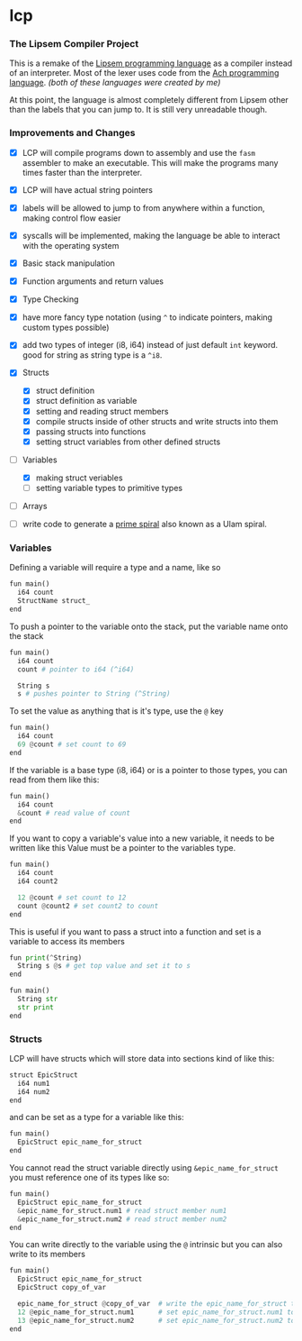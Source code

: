 # lcp
### The Lipsem Compiler Project

This is a remake of the [Lipsem programming language](https://github.com/Mespyr/lipsem) as a compiler instead of an interpreter.
Most of the lexer uses code from the [Ach programming language](https://github.com/Mespyr/ach).
*(both of these languages were created by me)*

At this point, the language is almost completely different from Lipsem other than the labels that you can jump to.
It is still very unreadable though.

### Improvements and Changes

- [x] LCP will compile programs down to assembly and use the `fasm` assembler to make an executable. This will make the programs many times faster than the interpreter.
- [x] LCP will have actual string pointers
- [x] labels will be allowed to jump to from anywhere within a function, making control flow easier
- [x] syscalls will be implemented, making the language be able to interact with the operating system
- [x] Basic stack manipulation
- [x] Function arguments and return values
- [x] Type Checking
- [x] have more fancy type notation (using `^` to indicate pointers, making custom types possible)
- [x] add two types of integer (i8, i64) instead of just default `int` keyword. good for string as string type is a `^i8`.
- [x] Structs
	- [x] struct definition
	- [x] struct definition as variable
	- [x] setting and reading struct members
	- [x] compile structs inside of other structs and write structs into them
	- [x] passing structs into functions
	- [x] setting struct variables from other defined structs
- [ ] Variables
	- [x] making struct veriables
	- [ ] setting variable types to primitive types
- [ ] Arrays
- [ ] write code to generate a [prime spiral](https://mathimages.swarthmore.edu/index.php/Prime_spiral_(Ulam_spiral)) also known as a Ulam spiral.


### Variables
Defining a variable will require a type and a name, like so
```python
fun main()
  i64 count
  StructName struct_
end
```
To push a pointer to the variable onto the stack, put the variable name onto the stack
```python
fun main()
  i64 count
  count # pointer to i64 (^i64)

  String s
  s # pushes pointer to String (^String)
```

To set the value as anything that is it's type, use the `@` key
```python
fun main()
  i64 count
  69 @count # set count to 69
end
```

If the variable is a base type (i8, i64) or is a pointer to those types, you can read from them like this:
```python
fun main()
  i64 count
  &count # read value of count
end
```

If you want to copy a variable's value into a new variable, it needs to be written like this
Value must be a pointer to the variables type.
```python
fun main()
  i64 count
  i64 count2

  12 @count # set count to 12
  count @count2 # set count2 to count
end
```

This is useful if you want to pass a struct into a function and set is a variable to access its members
```python
fun print(^String)
  String s @s # get top value and set it to s
end

fun main()
  String str
  str print
end
```

### Structs
LCP will have structs which will store data into sections kind of like this:
```python
struct EpicStruct
  i64 num1
  i64 num2
end
```

and can be set as a type for a variable like this:
```python
fun main()
  EpicStruct epic_name_for_struct
end
```

You cannot read the struct variable directly using `&epic_name_for_struct` you must reference one of its types like so:
```python
fun main()
  EpicStruct epic_name_for_struct
  &epic_name_for_struct.num1 # read struct member num1
  &epic_name_for_struct.num2 # read struct member num2
end
```

You can write directly to the variable using the `@` intrinsic but you can also write to its members
```python
fun main()
  EpicStruct epic_name_for_struct
  EpicStruct copy_of_var

  epic_name_for_struct @copy_of_var  # write the epic_name_for_struct to copy_of_var
  12 @epic_name_for_struct.num1      # set epic_name_for_struct.num1 to 12
  13 @epic_name_for_struct.num2      # set epic_name_for_struct.num2 to 13
end
```
